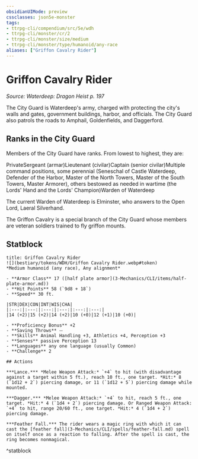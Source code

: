 ```yaml
---
obsidianUIMode: preview
cssclasses: json5e-monster
tags:
- ttrpg-cli/compendium/src/5e/wdh
- ttrpg-cli/monster/cr/2
- ttrpg-cli/monster/size/medium
- ttrpg-cli/monster/type/humanoid/any-race
aliases: ["Griffon Cavalry Rider"]
---
```

# Griffon Cavalry Rider
*Source: Waterdeep: Dragon Heist p. 197*  

The City Guard is Waterdeep's army, charged with protecting the city's walls and gates, government buildings, harbor, and officials. The City Guard also patrols the roads to Amphail, Goldenfields, and Daggerford.

## Ranks in the City Guard

Members of the City Guard have ranks. From lowest to highest, they are:

PrivateSergeant (armar)Lieutenant (civilar)Captain (senior civilar)Multiple command positions, some perennial (Seneschal of Castle Waterdeep, Defender of the Harbor, Master of the North Towers, Master of the South Towers, Master Armorer), others bestowed as needed in wartime (the Lords' Hand and the Lords' Champion)Warden of Waterdeep

The current Warden of Waterdeep is Elminster, who answers to the Open Lord, Laeral Silverhand.

The Griffon Cavalry is a special branch of the City Guard whose members are veteran soldiers trained to fly griffon mounts.

## Statblock

```ad-statblock
title: Griffon Cavalry Rider
![](bestiary/tokens/WDH/Griffon Cavalry Rider.webp#token)
*Medium humanoid (any race), Any alignment*

- **Armor Class** 17 ([half plate armor](3-Mechanics/CLI/items/half-plate-armor.md))
- **Hit Points** 58 (`9d8 + 18`)
- **Speed** 30 ft.

|STR|DEX|CON|INT|WIS|CHA|
|:---:|:---:|:---:|:---:|:---:|:---:|
|14 (+2)|15 (+2)|14 (+2)|10 (+0)|12 (+1)|10 (+0)|

- **Proficiency Bonus** +2
- **Saving Throws** ⏤
- **Skills** Animal Handling +3, Athletics +4, Perception +3
- **Senses** passive Perception 13
- **Languages** any one language (usually Common)
- **Challenge** 2

## Actions

***Lance.*** *Melee Weapon Attack:* `+4` to hit (with disadvantage against a target within 5 ft.), reach 10 ft., one target. *Hit:* 8 (`1d12 + 2`) piercing damage, or 11 (`1d12 + 5`) piercing damage while mounted.

***Dagger.*** *Melee Weapon Attack:* `+4` to hit, reach 5 ft., one target. *Hit:* 4 (`1d4 + 2`) piercing damage. Or Ranged Weapon Attack: `+4` to hit, range 20/60 ft., one target. *Hit:* 4 (`1d4 + 2`) piercing damage.

***Feather Fall.*** The rider wears a magic ring with which it can cast the [feather fall](3-Mechanics/CLI/spells/feather-fall.md) spell on itself once as a reaction to falling. After the spell is cast, the ring becomes nonmagical.
```
^statblock